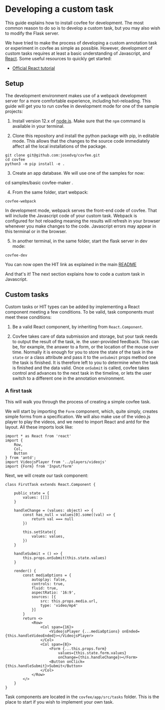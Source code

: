 # Developing a custom task
This guide explains how to install covfee for development. The most common reason to do so is to develop a custom task, but you may also wish to modify the Flask server.

We have tried to make the process of developing a custom annotation task or experiment in covfee as simple as possible. However, development of custom tasks requires at least a basic understanding of Javascript, and [React](https://reactjs.org/). Some useful resources to quickly get started:

- [Official React tutorial](https://reactjs.org/tutorial/tutorial.html)

## Setup

The development environment makes use of a webpack development server for a more comfortable experience, including hot-reloading. This guide will get you to run covfee in development mode for one of the sample projects:

1. Install version 12.x of [node.js](https://nodejs.org/en/download/). Make sure that the `npm` command is available in your terminal.

2. Clone this repository and install the python package with pip, in editable mode. This allows that the changes to the source code immediately affect all the local installations of the package.

```
git clone git@github.com:josedvq/covfee.git
cd covfee
python3 -m pip install -e .
```

3. Create an app database. We will use one of the samples for now:

cd samples/basic
covfee-maker .

4. From the same folder, start webpack:
```
covfee-webpack
```
In development mode, webpack serves the front-end code of covfee. That will include the Javascript code of your custom task. Webpack is configured for hot reloading meaning the results will refresh in your browser whenever you make changes to the code. Javascript errors may appear in this terminal or in the browser.

5. In another terminal, in the same folder, start the flask server in dev mode:
```
covfee-dev
```

You can now open the HIT link as explained in the main [README](../README.md)

And that's it! The next section explains how to code a custom task in Javascript.

## Custom tasks

Custom tasks or HIT types can be added by implementing a React component meeting a few conditions. To be valid, task components must meet these conditions:

1. Be a valid React component, by inheriting from `React.Component`.

2. Covfee takes care of data submission and storage, but your task needs to output the result of the task, ie. the user-provided feedback. This can be, for example, the answer to a form, or the location of the mouse over time. Normally it is enough for you to store the state of the task in the `state` or a class attribute and pass it to the `onSubmit` props method one the task is finished. It is therefore left to you to determine when the task is finished and the data valid. Once `onSubmit` is called, covfee takes control and advances to the next task in the timeline, or lets the user switch to a different one in the annotation environment.

### A first task 
This will walk you through the process of creating a simple covfee task.

We will start by importing the `Form` component, which, quite simply, creates simple forms from a specification. We will also make use of the video.js player to play the videos, and we need to import React and antd for the layout. All these imports look like:

```
import * as React from 'react'
import {
    Row,
    Col,
    Button
} from 'antd';
import VideojsPlayer from '../players/videojs'
import {Form} from 'Input/form'
```

Next, we will create our task component:
```
class FirstTask extends React.Component {

    public state = {
        values: [[]]
    }

    handleChange = (values: object) => {
        const has_null = values[0].some((val) => {
            return val === null
        })

        this.setState({
            values: values,
        })
    }

    handleSubmit = () => {
        this.props.onSubmit(this.state.values)
    }

    render() {
        const mediaOptions = {
            autoplay: false,
            controls: true,
            fluid: true,
            aspectRatio: '16:9',
            sources: [{
                src: this.props.media.url,
                type: 'video/mp4'
            }]
        }
        return <>
            <Row>
                <Col span={16}>
                    <VideojsPlayer {...mediaOptions} onEnded={this.handleVideoEnded}></VideojsPlayer>
                </Col>
                <Col span={8}>
                    <Form {...this.props.form} 
                        values={this.state.form.values} 
                        onChange={this.handleChange}></Form>
                    <Button onClick={this.handleSubmit}>Submit</Button>
                </Col>
            </Row>
        </>
    }
}
```

Task components are located in the `covfee/app/src/tasks` folder. This is the place to start if you wish to implement your own task.